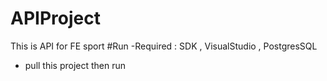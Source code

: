 # APIProject
This is API for FE sport 
#Run
-Required : SDK , VisualStudio , PostgresSQL
- pull this project  then run
